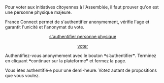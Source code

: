 <div class="info" markdown="1">

Pour voter aux initiatives citoyennes à l'Assemblée,
il faut prouver qu'on est une personne physique majeure.

France Connect permet de s'authentifier anonymement,
vérifie l'age et garantit l'unicité et l'anonymat du vote.

<div id='footer' class="info-page" style="text-align:center" markdown="1">

[s'authentifier personne physique][auth]

[voter][vote]

</div>

Authentifiez-vous anonymement avec le bouton ❝s’authentifier❞.
Terminez en cliquant ❝continuer sur la plateforme❞ et fermez la page.

Vous êtes authentifié·e pour une demi-heure.
Votez autant de propositions que vous voulez.

</div>


[auth]: https://petitions.assemblee-nationale.fr/users/auth/france_connect_uid
[vote]: #vote

<script>
auth = document.querySelector("#footer p:first-child a")
vote = document.querySelector("#footer p:last-child a")
auth.setAttribute("target", "blank_")
vote.href = location.search.replace("?", "/") + "#vote"
</script>
